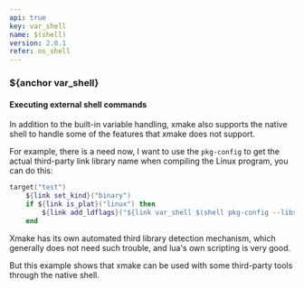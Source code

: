 ```yaml
---
api: true
key: var_shell
name: $(shell)
version: 2.0.1
refer: os_shell
---
```


### ${anchor var_shell}

#### Executing external shell commands

In addition to the built-in variable handling, xmake also supports the native shell to handle some of the features that xmake does not support.

For example, there is a need now, I want to use the `pkg-config` to get the actual third-party link library name when compiling the Linux program, you can do this:

```lua
target("test")
    ${link set_kind}("binary")
    if ${link is_plat}("linux") then
        ${link add_ldflags}("${link var_shell $(shell pkg-config --libs sqlite3)}")
    end
```

Xmake has its own automated third library detection mechanism, which generally does not need such trouble, and lua's own scripting is very good.

But this example shows that xmake can be used with some third-party tools through the native shell.

